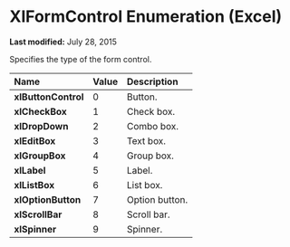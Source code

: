 
# XlFormControl Enumeration (Excel)

 **Last modified:** July 28, 2015

Specifies the type of the form control.


|**Name**|**Value**|**Description**|
|:-----|:-----|:-----|
| **xlButtonControl**|0|Button.|
| **xlCheckBox**|1|Check box.|
| **xlDropDown**|2|Combo box.|
| **xlEditBox**|3|Text box.|
| **xlGroupBox**|4|Group box.|
| **xlLabel**|5|Label.|
| **xlListBox**|6|List box.|
| **xlOptionButton**|7|Option button.|
| **xlScrollBar**|8|Scroll bar.|
| **xlSpinner**|9|Spinner.|

